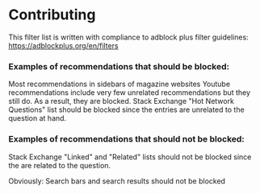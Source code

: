 # Contributing
This filter list is written with compliance to adblock plus filter guidelines: https://adblockplus.org/en/filters

### Examples of recommendations that should be blocked:
Most recommendations in sidebars of magazine websites
Youtube recommendations include very few unrelated recommendations but they still do. As a result, they are blocked.
Stack Exchange "Hot Network Questions" list should be blocked since the entries are unrelated to the question at hand.

### Examples of recommendations that should not be blocked:
Stack Exchange "Linked" and "Related" lists should not be blocked since the are related to the question.

Obviously: Search bars and search results should not be blocked
